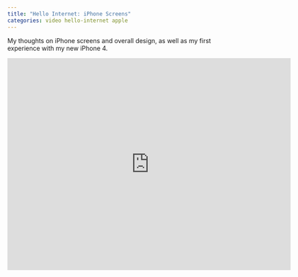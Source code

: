 ```yaml
---
title: "Hello Internet: iPhone Screens"
categories: video hello-internet apple
---
```


My thoughts on iPhone screens and overall design, as well as my first experience with my new iPhone 4.

<div class="video vimeo"><iframe src="
https://player.vimeo.com/video/14208100?title=0&amp;byline=0&amp;portrait=0&amp;color=f05b35" width="640" height="480" frameborder="0" webkitAllowFullScreen mozallowfullscreen allowFullScreen></iframe></div>
